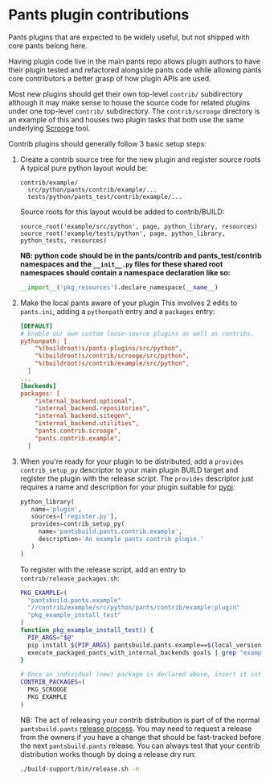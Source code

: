 Pants plugin contributions
==========================

Pants plugins that are expected to be widely useful, but not shipped with core pants belong here.

Having plugin code live in the main pants repo allows plugin authors to have their plugin tested
and refactored alongside pants code while allowing pants core contributors a better grasp of how
plugin APIs are used.

Most new plugins should get their own top-level `contrib/` subdirectory although it may make sense
to house the source code for related plugins under one top-level `contrib/` subdirectory.  The
`contrib/scrooge` directory is an example of this and houses two plugin tasks that both use the same
underlying [Scrooge](https://github.com/twitter/scrooge) tool.

Contrib plugins should generally follow 3 basic setup steps:

1. Create a contrib source tree for the new plugin and register source roots
   A typical pure python layout would be:
   ```
   contrib/example/
     src/python/pants/contrib/example/...
     tests/python/pants_test/contrib/example/...
   ```
   Source roots for this layout would be added to contrib/BUILD:
   ```
   source_root('example/src/python', page, python_library, resources)
   source_root('example/tests/python', page, python_library, python_tests, resources)
   ```
   **NB: python code should be in the pants/contrib and pants_test/contrib namespaces and the
   `__init__.py` files for these shared root namespaces should contain a namespace declaration
   like so:**
   ```python
   __import__('pkg_resources').declare_namespace(__name__)
   ```

2. Make the local pants aware of your plugin
   This involves 2 edits to `pants.ini`, adding a `pythonpath` entry and a `packages` entry:
   ```ini
   [DEFAULT]
   # Enable our own custom loose-source plugins as well as contribs.
   pythonpath: [
       "%(buildroot)s/pants-plugins/src/python",
       "%(buildroot)s/contrib/scrooge/src/python",
       "%(buildroot)s/contrib/example/src/python",
     ]
   ...
   [backends]
   packages: [
       "internal_backend.optional",
       "internal_backend.repositories",
       "internal_backend.sitegen",
       "internal_backend.utilities",
       "pants.contrib.scrooge",
       "pants.contrib.example",
     ]
   ```

3. When you're ready for your plugin to be distributed, add a `provides` `contrib_setup_py`
   descriptor to your main plugin BUILD target and register the plugin with the release script.
   The `provides` descriptor just requires a name and description for your plugin suitable for
   [pypi](https://pypi.python.org/pypi):
   ```python
   python_library(
      name='plugin',
      sources=['register.py'],
      provides=contrib_setup_py(
        name='pantsbuild.pants.contrib.example',
        description='An example pants contrib plugin.'
      )
   )
   ```
   To register with the release script, add an entry to `contrib/release_packages.sh`:
   ```bash
   PKG_EXAMPLE=(
     "pantsbuild.pants.example"
     "//contrib/example/src/python/pants/contrib/example:plugin"
     "pkg_example_install_test"
   )
   function pkg_example_install_test() {
     PIP_ARGS="$@"
     pip install ${PIP_ARGS} pantsbuild.pants.example==$(local_version) && \
     execute_packaged_pants_with_internal_backends goals | grep "example-goal" &> /dev/null
   }

   # Once an individual (new) package is declared above, insert it into the array below)
   CONTRIB_PACKAGES=(
     PKG_SCROOGE
     PKG_EXAMPLE
   )
   ```
   NB: The act of releasing your contrib distribution is part of of the normal `pantsbuild.pants`
   [release process](https://pantsbuild.github.io/howto_contribute.html).  You may need to request
   a release from the owners if you have a change that should be fast-tracked before the next
   `pantsbuild.pants` release.  You can always test that your contrib distribution works though by
   doing a release dry run:
   ```bash
   ./build-support/bin/release.sh -n
   ```
